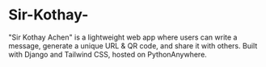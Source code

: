 # Sir-Kothay-
"Sir Kothay Achen" is a lightweight web app where users can write a message, generate a unique URL &amp; QR code, and share it with others. Built with Django and Tailwind CSS, hosted on PythonAnywhere.
